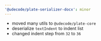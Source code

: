 ```yaml
---
'@udecode/plate-serializer-docx': minor
---
```


- moved many utils to `@udecode/plate-core`
- deserialize `textIndent` to indent list
- changed indent step from `32` to `36` 